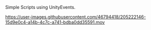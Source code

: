 Simple Scripts using UnityEvents.

https://user-images.githubusercontent.com/46794418/205222146-15d9e0c4-a14b-4c7c-a741-bdba0dd35591.mov

